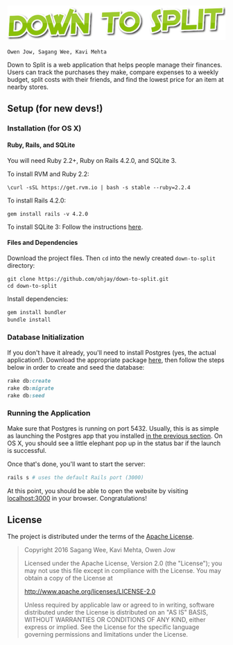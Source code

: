 ![alt text](app/assets/images/logo.png)

`Owen Jow, Sagang Wee, Kavi Mehta`

Down to Split is a web application that helps people manage their finances. Users can track the purchases they make, compare expenses to a weekly budget, split costs with their friends, and find the lowest price for an item at nearby stores.


Setup (for new devs!)
---
### Installation (for OS X)
#### Ruby, Rails, and SQLite
You will need Ruby 2.2+, Ruby on Rails 4.2.0, and SQLite 3.

To install RVM and Ruby 2.2:
```
\curl -sSL https://get.rvm.io | bash -s stable --ruby=2.2.4
```

To install Rails 4.2.0:
```
gem install rails -v 4.2.0
```

To install SQLite 3:
Follow the instructions [here](http://www.tutorialspoint.com/sqlite/sqlite_installation.htm).

#### Files and Dependencies
Download the project files. Then `cd` into the newly created `down-to-split` directory:
```
git clone https://github.com/ohjay/down-to-split.git
cd down-to-split
```

Install dependencies:
```ruby
gem install bundler
bundle install
```

### Database Initialization
If you don't have it already, you'll need to install Postgres (yes, the actual application!). Download the appropriate package [here](https://www.postgresql.org/), then follow the steps below in order to create and seed the database:
```ruby
rake db:create
rake db:migrate
rake db:seed
```

### Running the Application
Make sure that Postgres is running on port 5432. Usually, this is as simple as launching the Postgres app that you installed [in the previous section](#database-initialization). On OS X, you should see a little elephant pop up in the status bar if the launch is successful.

Once that's done, you'll want to start the server:
```ruby
rails s # uses the default Rails port (3000)
```

At this point, you should be able to open the website by visiting [localhost:3000](http://127.0.0.1:3000/) in your browser. Congratulations!


License
---
The project is distributed under the terms of the [Apache License](LICENSE).

> Copyright 2016 Sagang Wee, Kavi Mehta, Owen Jow
>
> Licensed under the Apache License, Version 2.0 (the "License");
> you may not use this file except in compliance with the License.
> You may obtain a copy of the License at
> 
> http://www.apache.org/licenses/LICENSE-2.0
> 
> Unless required by applicable law or agreed to in writing, software
> distributed under the License is distributed on an "AS IS" BASIS,
> WITHOUT WARRANTIES OR CONDITIONS OF ANY KIND, either express or implied.
> See the License for the specific language governing permissions and
> limitations under the License.
